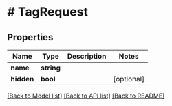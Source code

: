 # # TagRequest

## Properties

Name | Type | Description | Notes
------------ | ------------- | ------------- | -------------
**name** | **string** |  |
**hidden** | **bool** |  | [optional]

[[Back to Model list]](../../README.md#models) [[Back to API list]](../../README.md#endpoints) [[Back to README]](../../README.md)
